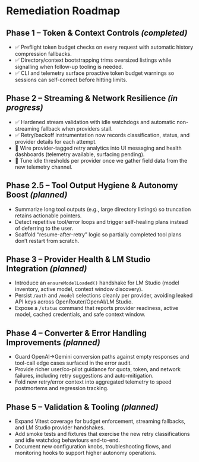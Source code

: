 # Remediation Roadmap

## Phase 1 – Token & Context Controls *(completed)*
- ✅ Preflight token budget checks on every request with automatic history compression fallbacks.
- ✅ Directory/context bootstrapping trims oversized listings while signalling when follow-up tooling is needed.
- ✅ CLI and telemetry surface proactive token budget warnings so sessions can self-correct before hitting limits.

## Phase 2 – Streaming & Network Resilience *(in progress)*
- ✅ Hardened stream validation with idle watchdogs and automatic non-streaming fallback when providers stall.
- ✅ Retry/backoff instrumentation now records classification, status, and provider details for each attempt.
- 🔄 Wire provider-tagged retry analytics into UI messaging and health dashboards (telemetry available, surfacing pending).
- 🔄 Tune idle thresholds per provider once we gather field data from the new telemetry channel.

## Phase 2.5 – Tool Output Hygiene & Autonomy Boost *(planned)*
- Summarize long tool outputs (e.g., large directory listings) so truncation retains actionable pointers.
- Detect repetitive tool/error loops and trigger self-healing plans instead of deferring to the user.
- Scaffold “resume-after-retry” logic so partially completed tool plans don’t restart from scratch.

## Phase 3 – Provider Health & LM Studio Integration *(planned)*
- Introduce an `ensureModelLoaded()` handshake for LM Studio (model inventory, active model, context window discovery).
- Persist `/auth` and `/model` selections cleanly per provider, avoiding leaked API keys across OpenRouter/OpenAI/LM Studio.
- Expose a `/status` command that reports provider readiness, active model, cached credentials, and safe context window.

## Phase 4 – Converter & Error Handling Improvements *(planned)*
- Guard OpenAI→Gemini conversion paths against empty responses and tool-call edge cases surfaced in the error audit.
- Provide richer user/co-pilot guidance for quota, token, and network failures, including retry suggestions and auto-mitigation.
- Fold new retry/error context into aggregated telemetry to speed postmortems and regression tracking.

## Phase 5 – Validation & Tooling *(planned)*
- Expand Vitest coverage for budget enforcement, streaming fallbacks, and LM Studio provider handshakes.
- Add smoke tests and fixtures that exercise the new retry classifications and idle watchdog behaviours end-to-end.
- Document new configuration knobs, troubleshooting flows, and monitoring hooks to support higher autonomy operations.
